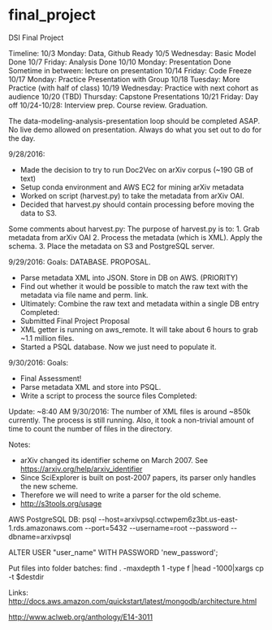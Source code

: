 # final_project
DSI Final Project

Timeline:
10/3 Monday: Data, Github Ready
10/5 Wednesday: Basic Model Done
10/7 Friday: Analysis Done
10/10 Monday: Presentation Done
Sometime in between: lecture on presentation
10/14 Friday: Code Freeze
10/17 Monday: Practice Presentation with Group
10/18 Tuesday: More Practice (with half of class)
10/19 Wednesday: Practice with next cohort as audience
10/20 (TBD) Thursday: Capstone Presentations
10/21 Friday: Day off
10/24-10/28: Interview prep. Course review. Graduation.

The data-modeling-analysis-presentation loop should be completed ASAP.
No live demo allowed on presentation.
Always do what you set out to do for the day.


9/28/2016:
- Made the decision to try to run Doc2Vec on arXiv corpus (~190 GB of text)
- Setup conda environment and AWS EC2 for mining arXiv metadata
- Worked on script (harvest.py) to take the metadata from arXiv OAI.
- Decided that harvest.py should contain processing before moving the data to S3.

Some comments about harvest.py:
	The purpose of harvest.py is to:
	1. Grab metadata from arXiv OAI
	2. Process the metadata (which is XML). Apply the schema.
	3. Place the metadata on S3 and PostgreSQL server.

9/29/2016:
Goals: DATABASE. PROPOSAL.
- Parse metadata XML into JSON. Store in DB on AWS. (PRIORITY)
- Find out whether it would be possible to match the raw text with the metadata via file name and perm. link.
- Ultimately: Combine the raw text and metadata within a single DB entry
Completed:
- Submitted Final Project Proposal
- XML getter is running on aws_remote. It will take about 6 hours to grab ~1.1 million files.
- Started a PSQL database. Now we just need to populate it.

9/30/2016:
Goals:
- Final Assessment!
- Parse metadata XML and store into PSQL.
- Write a script to process the source files
Completed:


Update:
~8:40 AM 9/30/2016: The number of XML files is around ~850k currently. The process is still running. Also, it took a non-trivial amount of time to count the number of files in the directory.


Notes:
- arXiv changed its identifier scheme on March 2007. See https://arxiv.org/help/arxiv_identifier
- Since SciExplorer is built on post-2007 papers, its parser only handles the new scheme.
- Therefore we will need to write a parser for the old scheme.
- http://s3tools.org/usage

AWS PostgreSQL DB:
psql --host=arxivpsql.cctwpem6z3bt.us-east-1.rds.amazonaws.com --port=5432 --username=root --password --dbname=arxivpsql

ALTER USER "user_name" WITH PASSWORD 'new_password';

Put files into folder batches:
find . -maxdepth 1 -type f |head -1000|xargs cp -t $destdir

Links:
http://docs.aws.amazon.com/quickstart/latest/mongodb/architecture.html

http://www.aclweb.org/anthology/E14-3011
